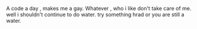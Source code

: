 A code a day , makes me a gay.
Whatever , who i like don't take care of me.
well i shouldn't continue to do water.
try something hrad or you are still a water.
